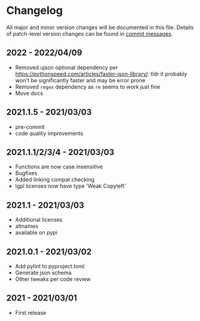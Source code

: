 # Changelog

All major and minor version changes will be documented in this file. Details of
patch-level version changes can be found in [commit messages](../../commits/master).

## 2022 - 2022/04/09

- Removed ujson optional dependency per https://pythonspeed.com/articles/faster-json-library/:
  tldr it probably won't be significantly faster and may be error prone
- Removed `regex` dependency as `re` seems to work just fine
- Move docs

## 2021.1.5 - 2021/03/03

- pre-commit
- code quality improvements

## 2021.1.1/2/3/4 - 2021/03/03

- Functions are now case insensitive
- Bugfixes
- Added linking compat checking
- lgpl licenses now have type 'Weak Copyleft'

## 2021.1 - 2021/03/03

- Additional licenses
- altnames
- available on pypi

## 2021.0.1 - 2021/03/02

- Add pylint to pyproject.toml
- Generate json schema
- Other tweaks per code review

## 2021 - 2021/03/01

- First release
